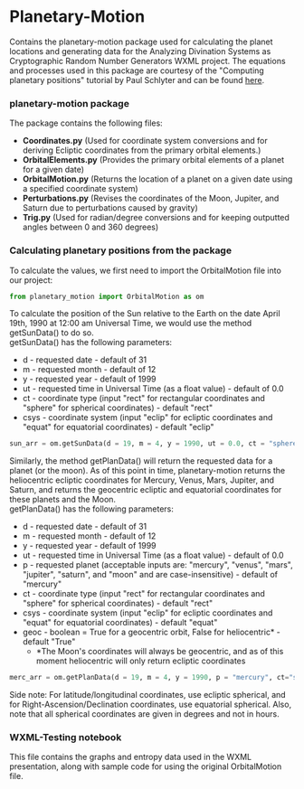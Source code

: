# Planetary-Motion
Contains the planetary-motion package used for calculating the planet locations and generating data for the Analyzing Divination Systems as Cryptographic Random Number Generators WXML project. 
The equations and processes used in this package are courtesy of the "Computing planetary positions" tutorial by Paul Schlyter and can be found [here](https://www.stjarnhimlen.se/comp/tutorial.html). 

### planetary-motion package
The package contains the following files:
- **Coordinates.py** (Used for coordinate system conversions and for deriving Ecliptic coordinates from the primary orbital elements.)
- **OrbitalElements.py** (Provides the primary orbital elements of a planet for a given date)
- **OrbitalMotion.py** (Returns the location of a planet on a given date using a specified coordinate system)
- **Perturbations.py** (Revises the coordinates of the Moon, Jupiter, and Saturn due to perturbations caused by gravity)
- **Trig.py** (Used for radian/degree conversions and for keeping outputted angles between 0 and 360 degrees)

### Calculating planetary positions from the package
To calculate the values, we first need to import the OrbitalMotion file into our project:
```python
from planetary_motion import OrbitalMotion as om
```

To calculate the position of the Sun relative to the Earth on the date April 19th, 1990 at 12:00 am Universal Time,
we would use the method getSunData() to do so. <br>
getSunData() has the following parameters: 
- d - requested date - default of 31
- m - requested month - default of 12
- y - requested year - default of 1999
- ut - requested time in Universal Time (as a float value) - default of 0.0
- ct - coordinate type (input "rect" for rectangular coordinates and "sphere" for spherical coordinates) - default "rect"
- csys - coordinate system (input "eclip" for ecliptic coordinates and "equat" for equatorial coordinates) - default "eclip"

```python
sun_arr = om.getSunData(d = 19, m = 4, y = 1990, ut = 0.0, ct = "sphere", csys = "eclip")
```

Similarly, the method getPlanData() will return the requested data for a planet (or the moon). As of this point in time, planetary-motion returns the heliocentric ecliptic
coordinates for Mercury, Venus, Mars, Jupiter, and Saturn, and returns the geocentric ecliptic and equatorial coordinates for these planets and the Moon. <br>
getPlanData() has the following parameters:
- d - requested date - default of 31
- m - requested month - default of 12
- y - requested year - default of 1999
- ut - requested time in Universal Time (as a float value) - default of 0.0
- p - requested planet (acceptable inputs are: "mercury", "venus", "mars", "jupiter", "saturn", and "moon"  and are case-insensitive) - default of "mercury"
- ct - coordinate type (input "rect" for rectangular coordinates and "sphere" for spherical coordinates) - default "rect"
- csys - coordinate system (input "eclip" for ecliptic coordinates and "equat" for equatorial coordinates) - default "equat"
- geoc - boolean = True for a geocentric orbit, False for heliocentric* - default "True"
    - *The Moon's coordinates will always be geocentric, and as of this moment heliocentric will only return ecliptic coordinates

```python
merc_arr = om.getPlanData(d = 19, m = 4, y = 1990, p = "mercury", ct="sphere", geoc=False)
```

Side note: For latitude/longitudinal coordinates, use ecliptic spherical, and for Right-Ascension/Declination coordinates, use equatorial spherical. Also, note that all spherical coordinates are given in degrees and not in hours.

### WXML-Testing notebook
This file contains the graphs and entropy data used in the WXML presentation, along with sample code for using the original OrbitalMotion file. 
